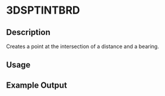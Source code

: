 # 3DSPTINTBRD

## Description

Creates a point at the intersection of a distance and a bearing.

## Usage

## Example Output
```
```

